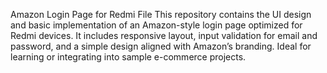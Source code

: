 Amazon Login Page for Redmi File
This repository contains the UI design and basic implementation of an Amazon-style login page optimized for Redmi devices. It includes responsive layout, input validation for email and password, and a simple design aligned with Amazon’s branding. Ideal for learning or integrating into sample e-commerce projects.

